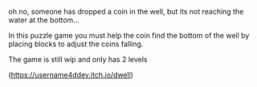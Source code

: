 oh no, someone has dropped a coin in the well, but its not reaching the water at the bottom...  

In this puzzle game you must help the coin find the bottom of the well by placing blocks to adjust the coins falling.  

The game is still wip and only has 2 levels  


(https://username4ddev.itch.io/dwell)
 
